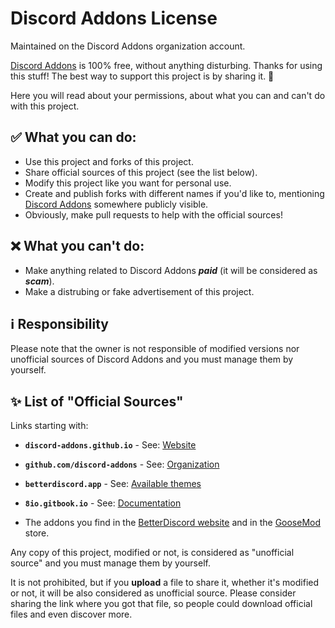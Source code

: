 # Discord Addons License

Maintained on the Discord Addons organization account.

[Discord Addons](https://github.com/discord-addons/discord-addons) is 100% free, without anything disturbing. Thanks for using this stuff! The best way to support this project is by sharing it. 💖

Here you will read about your permissions, about what you can and can't do with this project.

## ✅ What you can do:

- Use this project and forks of this project.
- Share official sources of this project (see the list below).
- Modify this project like you want for personal use.
- Create and publish forks with different names if you'd like to, mentioning [Discord Addons](https://github.com/discord-addons/discord-addons) somewhere publicly visible.
- Obviously, make pull requests to help with the official sources!

## ❌ What you can't do:

- Make anything related to Discord Addons ***paid*** (it will be considered as ***scam***).
- Make a distrubing or fake advertisement of this project.

## ℹ️ Responsibility

Please note that the owner is not responsible of modified versions nor unofficial sources of Discord Addons and you must manage them by yourself.


## ✨ List of "Official Sources"

Links starting with:

- **`discord-addons.github.io`** - See: [Website](https://discord-addons.github.io/main)
- **`github.com/discord-addons`** - See: [Organization](https://github.com/discord-addons)
- **`betterdiscord.app`** - See: [Available themes](https://betterdiscord.app/developer/mila684)
- **`8io.gitbook.io`** - See: [Documentation](https://8io.gitbook.io/discord-addons)

- The addons you find in the [BetterDiscord website](https://betterdiscord.app/themes) and in the [GooseMod](https://goosemod.com) store.

Any copy of this project, modified or not, is considered as "unofficial source" and you must manage them by yourself.

It is not prohibited, but if you **upload** a file to share it, whether it's modified or not, it will be also considered as unofficial source. Please consider sharing the link where you got that file, so people could download official files and even discover more.

